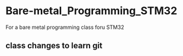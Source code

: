 # Bare-metal_Programming_STM32
For a bare metal programming class foru STM32

## class changes to learn git